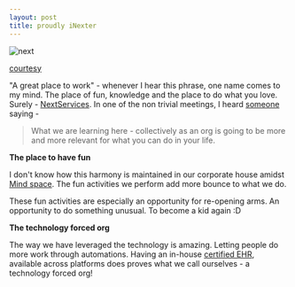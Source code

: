 ```yaml
---
layout: post
title: proudly iNexter
---
```


![next](https://media.licdn.com/mpr/mpr/jc/AAEAAQAAAAAAAAN-AAAAJGJlNjFhZjc4LWNkYmQtNDI5Yy1iZDMxLWRjYWVhYTgyMWI3Mg.jpg)

[courtesy](https://www.linkedin.com/pulse/nextservices-great-place-work-zameer-ansari)

"A great place to work" - whenever I hear this phrase, one name comes to my mind. The place of fun, knowledge and the place to do what you love. Surely - [NextServices](http://www.nextservices.com/). In one of the non trivial meetings, I heard [someone](https://www.linkedin.com/in/suthrum) saying -

>What we are learning here - collectively as an org is going to be more and more relevant for what you can do in your life.

**The place to have fun**

I don't know how this harmony is maintained in our corporate house amidst [Mind space](https://www.google.co.in/maps/place/Mindspace,+Malad+West,+Mumbai,+Maharashtra/@19.183452,72.832431,16z/data=!3m1!4b1!4m2!3m1!1s0x3be7b6f20d58fb8d:0x96111c9adf8e84ca). The fun activities we perform add more bounce to what we do.

These fun activities are especially an opportunity for re-opening arms. An opportunity to do something unusual. To become a kid again :D

**The technology forced org**

The way we have leveraged the technology is amazing. Letting people do more work through automations. Having an in-house [certified EHR](https://enkiworld.com/newenki/portal/index.php), available across platforms does proves what we call ourselves - a technology forced org!
